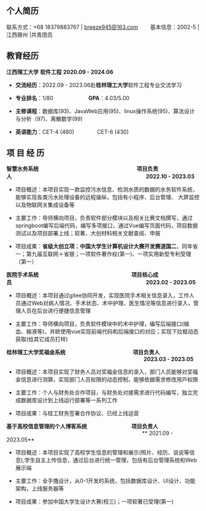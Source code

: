 ##        个人简历

联系方式：+68 18379883767 | breeze945@163.com             &emsp;&emsp;基本信息：2002-5 | 江西赣州 |共青团员   

## 教育经历

**江西理⼯⼤学**                   **软件⼯程**                   **2020.09 - 2024.06**

- **交流经历**：2022.09 - 2023.06赴**桂林理⼯⼤学**软件⼯程专业交流学习

- **专业排名**：1/80 &emsp;&emsp;&emsp;&emsp;&emsp;&emsp; **GPA**：4.03/5.00

- **主修课程**：数据库(93)、JavaWeb应⽤(95)、linux操作系统(95)、算法设计与分析（97)、离散数学(99)

- **英语能⼒**：CET-4 (480) &emsp;&emsp;&emsp;&emsp;CET-6 (430)


## 项 ⽬ 经 历

**智慧⽔务系统** &emsp;&emsp;&emsp;&emsp;&emsp;&emsp;&emsp;&emsp;&emsp;&emsp;&emsp;&emsp;&emsp;&emsp;&emsp;&emsp;&emsp;&emsp;**项⽬负责⼈**&emsp;&emsp;&emsp;&emsp;&emsp;&emsp;&emsp;&emsp;&emsp;&emsp;&emsp;&emsp;&emsp;&emsp;&emsp;&emsp;&emsp;&emsp;&emsp;&emsp;&emsp;&emsp;&emsp;&emsp;&emsp;**2022.10 - 2023.03**

- 项⽬概述：本项⽬实现⼀款监控污⽔信息、检测⽔质的数据的⽔务软件系统，能够实现各类污⽔处理设备的远程操纵，包括有小程序、后台管理、 ⼤屏监控以及物联⽹关集成设备等

- 主要⼯作：导师横向项⽬，负责软件部分模块以及相关⽐赛⽂档撰写，通过springboot编写后端代码，编写多项接口，通过Vue编写⻚⾯代码，项⽬数据测试以及项⽬部署上线；软著、⼤创材料相关⽂献查阅、申报

- 项⽬成果：**省级⼤创⽴项**；**中国⼤学⽣计算机设计⼤赛开发赛道国⼆**，同年省⼀；第九届互联⽹＋省银；⼀项软件著作权(第⼀)、⼀项实⽤新型专利受理（第⼀）

**医院⼿术系统**&emsp;&emsp;&emsp;&emsp;&emsp;&emsp;&emsp;&emsp;&emsp;&emsp;&emsp;&emsp;&emsp;&emsp;&emsp;&emsp;&emsp; **项⽬核⼼成员**&emsp;&emsp;&emsp;&emsp;&emsp;&emsp;&emsp;&emsp;&emsp;&emsp;&emsp;&emsp;&emsp;&emsp;&emsp;&emsp;&emsp;&emsp;&emsp;&emsp;&emsp;&emsp;&emsp;&emsp;&emsp;**2023.02 - 2023.05**

- 项⽬概述：本项⽬通过gitee协同开发，实现医院⼿术相关信息录⼊，⼯作⼈员通过Web对病⼈情况、⼿术状态、术中护理、医⽣情况等信息进⾏录⼊，管理⼈员在后台进⾏便捷信息管理

- 主要⼯作：导师横向项⽬，负责软件模块中的术中护理，编写后端接口(输⾎、输液等)，并欧使⽤vue实现前端代码和后端接口的对应；实现下拉框动态获取(给其它成员打样)

**桂林理⼯⼤学奖福⾦系统** &emsp;&emsp;&emsp;&emsp;&emsp;&emsp;&emsp;&emsp;&emsp;&emsp;&emsp;&emsp;  **项⽬负责⼈** &emsp;&emsp;&emsp;&emsp;&emsp;&emsp;&emsp;&emsp;&emsp;&emsp;&emsp;&emsp;&emsp;&emsp;&emsp;&emsp;&emsp;&emsp;&emsp;&emsp;&emsp;&emsp;&emsp; &emsp;&emsp; **2023.03 - 2023.05**

- 项⽬概述：本项⽬实现了财务⼈员对奖福⾦信息的录⼊，部⻔⼈员能够对奖福⾦信息进⾏测算，实现部⻔⼈员权限的动态控制，能够依据需求修改⽤⼾权限

- 主要⼯作：个⼈与财务处合作项⽬，与财务处对接需求进⾏代码编写，独⽴完成数据库设计到上线运⾏部署等⼀系列⼯作

- 项⽬成果：与桂⼯财务签署合作协议、已经上线运营

**基于⾼校信息管理的个⼈博客系统**     &emsp;&emsp;&emsp;&emsp;&emsp;&emsp;&emsp;&emsp;**项⽬负责⼈**          &emsp;&emsp;&emsp;&emsp;&emsp;&emsp;&emsp;&emsp;&emsp;&emsp;&emsp;&emsp;&emsp;&emsp;&emsp;&emsp;&emsp;&emsp;&emsp;&emsp;&emsp;&emsp;&emsp;&emsp;&emsp;     ** 2021.09 - 2023.05**

- 项⽬概述：本项⽬实现了⾼校学⽣信息的管理和展⽰(照⽚、经历、说说等信息),学⽣⾃主上传信息，通过后台进⾏统⼀管理，包括有后台管理系统和Web展⽰端

- 主要⼯作：全⼿撸设计，从0-1开发的系统，包括数据库设计、UI设计、功能架构，上线服务器等

- 项⽬成果：参加中国⼤学⽣设计⼤赛(校三)；⼀项软著已受理(第⼀)

